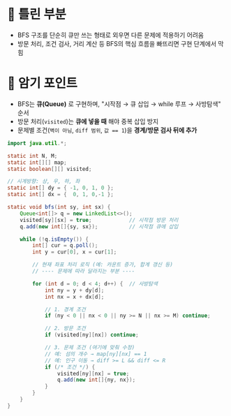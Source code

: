 # 🚨 틀린 부분
- BFS 구조를 단순히 큐만 쓰는 형태로 외우면 다른 문제에 적용하기 어려움
- 방문 처리, 조건 검사, 거리 계산 등 BFS의 핵심 흐름을 빠뜨리면 구현 단계에서 막힘

# 📌 암기 포인트
- BFS는 **큐(Queue)** 로 구현하며, "시작점 → 큐 삽입 → while 루프 → 사방탐색" 순서
- 방문 처리(`visited`)는 **큐에 넣을 때** 해야 중복 삽입 방지
- 문제별 조건(`벽이 아님`, `diff 범위`, `값 == 1`)을 **경계/방문 검사 뒤에 추가**

```java
import java.util.*;

static int N, M;
static int[][] map;
static boolean[][] visited;

// 시계방향: 상, 우, 하, 좌
static int[] dy = { -1, 0, 1, 0 };
static int[] dx = {  0, 1, 0,-1 };

static void bfs(int sy, int sx) {
    Queue<int[]> q = new LinkedList<>();
    visited[sy][sx] = true;            // 시작점 방문 처리
    q.add(new int[]{sy, sx});          // 시작점 큐에 삽입

    while (!q.isEmpty()) {
        int[] cur = q.poll();
        int y = cur[0], x = cur[1];

        // 현재 좌표 처리 로직 (예: 카운트 증가, 합계 갱신 등)
        // ---- 문제에 따라 달라지는 부분 ----

        for (int d = 0; d < 4; d++) {  // 사방탐색
            int ny = y + dy[d];
            int nx = x + dx[d];

            // 1. 경계 조건
            if (ny < 0 || nx < 0 || ny >= N || nx >= M) continue;

            // 2. 방문 조건
            if (visited[ny][nx]) continue;

            // 3. 문제 조건 (여기에 맞춰 수정)
            // 예: 섬의 개수 → map[ny][nx] == 1
            // 예: 인구 이동 → diff >= L && diff <= R
            if (/* 조건 */) {
                visited[ny][nx] = true;
                q.add(new int[]{ny, nx});
            }
        }
    }
}
